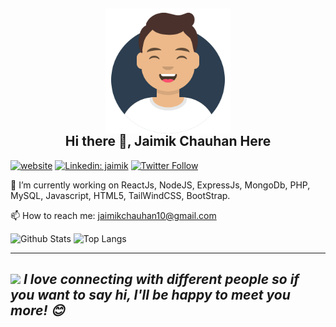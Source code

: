 
<h2 align="center">
  <a href="https://jaimik64.github.io/profile" target="blank"><img align="center" src="./avataaars.svg" height="200" width="200"/></a>
<br/> 
Hi there 👋, Jaimik Chauhan Here</h2>

[![website](https://img.shields.io/badge/Website-46a2f1.svg?&style=flat-square&logo=Google-Chrome&logoColor=white&link=https://anmolsingh.me/)](https://jaimik64.github.io/profile)
[![Linkedin: jaimik](https://img.shields.io/badge/-jaimik-blue?style=flat-square&logo=Linkedin&logoColor=white&link=https://www.linkedin.com/in/jaimikchauhan64/)](https://www.linkedin.com/in/jaimikchauhan64/)
[![Twitter Follow](https://img.shields.io/twitter/follow/jaaimik?label=Follow)](https://twitter.com/intent/follow?screen_name=jaaimik)

🔭 I’m currently working on ReactJs, NodeJS, ExpressJs, MongoDb, PHP, MySQL, Javascript, HTML5, TailWindCSS, BootStrap.

📫 How to reach me: jaimikchauhan10@gmail.com



![Github Stats](https://github-readme-stats.vercel.app/api/top-langs/?username=jaimik64&theme=tokyonight)
![Top Langs](https://github-readme-stats.vercel.app/api?username=jaimik64&show_icons=true&theme=tokyonight)
<!--
**jaimik64/jaimik64** is a ✨ _special_ ✨ repository because its `README.md` (this file) appears on your GitHub profile.

Here are some ideas to get you started:

- 🌱 I’m currently learning ...
- 👯 I’m looking to collaborate on ...
- 🤔 I’m looking for help with ...
- 💬 Ask me about ...
- 😄 Pronouns: ...
- ⚡ Fun fact: ...
-->
---
<img src="https://media.giphy.com/media/LnQjpWaON8nhr21vNW/giphy.gif" width="60"> <em><b>I love connecting with different people</b> so if you want to say <b>hi, I'll be happy to meet you more!</b> 😊</em>
---
